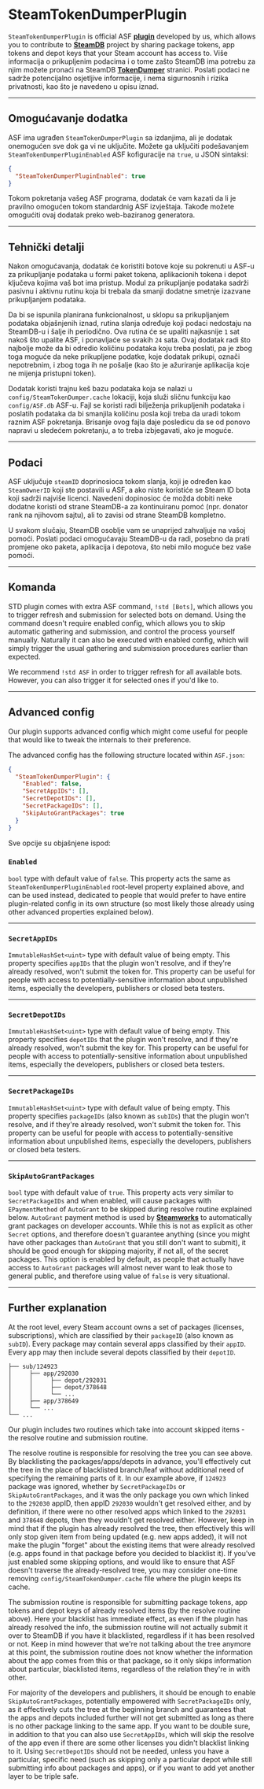# SteamTokenDumperPlugin

`SteamTokenDumperPlugin` is official ASF **[plugin](https://github.com/JustArchiNET/ArchiSteamFarm/wiki/Plugins)** developed by us, which allows you to contribute to **[SteamDB](https://steamdb.info)** project by sharing package tokens, app tokens and depot keys that your Steam account has access to. Više informacija o prikupljenim podacima i o tome zašto SteamDB ima potrebu za njim možete pronaći na SteamDB **[TokenDumper](https://steamdb.info/tokendumper)** stranici. Poslati podaci ne sadrže potencijalno osjetljive informacije, i nema sigurnosnih i rizika privatnosti, kao što je navedeno u opisu iznad.

---

## Omogućavanje dodatka

ASF ima ugrađen `SteamTokenDumperPlugin` sa izdanjima, ali je dodatak onemogućen sve dok ga vi ne uključite. Možete ga uključiti podešavanjem `SteamTokenDumperPluginEnabled` ASF kofiguracije na `true`, u JSON sintaksi:

```json
{
  "SteamTokenDumperPluginEnabled": true
}
```

Tokom pokretanja vašeg ASF programa, dodatak će vam kazati da li je pravilno omogućen tokom standardnig ASF izvještaja. Takođe možete omogućiti ovaj dodatak preko web-baziranog generatora.

---

## Tehnički detalji

Nakon omogućavanja, dodatak će koristiti botove koje su pokrenuti u ASF-u za prikupljanje podataka u formi paket tokena, aplikacionih tokena i depot ključeva kojima vaš bot ima pristup. Modul za prikupljanje podataka sadrži pasivnu i aktivnu rutinu koja bi trebala da smanji dodatne smetnje izazvane prikupljanjem podataka.

Da bi se ispunila planirana funkcionalnost, u sklopu sa prikupljanjem podataka objašnjenih iznad, rutina slanja određuje koji podaci nedostaju na SteamDB-u i šalje ih periodično. Ova rutina će se upaliti najkasnije `1` sat nakoš što upalite ASF, i ponavljaće se svakih `24` sata. Ovaj dodatak radi što najbolje može da bi odredio količinu podataka koju treba poslati, pa je zbog toga moguće da neke prikupljene podatke, koje dodatak prikupi, označi nepotrebnim, i zbog toga ih ne pošalje (kao što je ažuriranje aplikacija koje ne mijenja pristupni token).

Dodatak koristi trajnu keš bazu podataka koja se nalazi u `config/SteamTokenDumper.cache` lokaciji, koja služi sličnu funkciju kao `config/ASF.db` ASF-u. Fajl se koristi radi bilježenja prikupljenih podataka i poslatih podataka da bi smanjila količinu posla koji treba da uradi tokom raznim ASF pokretanja. Brisanje ovog fajla daje posledicu da se od ponovo napravi u sledećem pokretanju, a to treba izbjegavati, ako je moguće.

---

## Podaci

ASF uključuje `steamID` doprinosioca tokom slanja, koji je određen kao `SteamOwnerID` koji ste postavili u ASF, a ako niste koristiće se Steam ID bota koji sadrži najviše licenci. Navedeni dopinosioc će možda dobiti neke dodatne koristi od strane SteamDB-a za kontinuiranu pomoć (npr. donator rank na njihovom sajtu), ali to zavisi od strane SteamDB kompletno.

U svakom slučaju, SteamDB osoblje vam se unaprijed zahvaljuje na vašoj pomoći. Poslati podaci omogućavaju SteamDB-u da radi, posebno da prati promjene oko paketa, aplikacija i depotova, što nebi milo moguće bez vaše pomoći.

---

## Komanda

STD plugin comes with extra ASF command, `!std [Bots]`, which allows you to trigger refresh and submission for selected bots on demand. Using the command doesn't require enabled config, which allows you to skip automatic gathering and submission, and control the process yourself manually. Naturally it can also be executed with enabled config, which will simply trigger the usual gathering and submission procedures earlier than expected.

We recommend `!std ASF` in order to trigger refresh for all available bots. However, you can also trigger it for selected ones if you'd like to.

---

## Advanced config

Our plugin supports advanced config which might come useful for people that would like to tweak the internals to their preference.

The advanced config has the following structure located within `ASF.json`:

```json
{
  "SteamTokenDumperPlugin": {
    "Enabled": false,
    "SecretAppIDs": [],
    "SecretDepotIDs": [],
    "SecretPackageIDs": [],
    "SkipAutoGrantPackages": true
  }
}
```

Sve opcije su objašnjene ispod:

### `Enabled`

`bool` type with default value of `false`. This property acts the same as `SteamTokenDumperPluginEnabled` root-level property explained above, and can be used instead, dedicated to people that would prefer to have entire plugin-related config in its own structure (so most likely those already using other advanced properties explained below).

---

### `SecretAppIDs`

`ImmutableHashSet<uint>` type with default value of being empty. This property specifies `appIDs` that the plugin won't resolve, and if they're already resolved, won't submit the token for. This property can be useful for people with access to potentially-sensitive information about unpublished items, especially the developers, publishers or closed beta testers.

---

### `SecretDepotIDs`

`ImmutableHashSet<uint>` type with default value of being empty. This property specifies `depotIDs` that the plugin won't resolve, and if they're already resolved, won't submit the key for. This property can be useful for people with access to potentially-sensitive information about unpublished items, especially the developers, publishers or closed beta testers.

---

### `SecretPackageIDs`

`ImmutableHashSet<uint>` type with default value of being empty. This property specifies `packageIDs` (also known as `subIDs`) that the plugin won't resolve, and if they're already resolved, won't submit the token for. This property can be useful for people with access to potentially-sensitive information about unpublished items, especially the developers, publishers or closed beta testers.

---

### `SkipAutoGrantPackages`

`bool` type with default value of `true`. This property acts very similar to `SecretPackageIDs` and when enabled, will cause packages with `EPaymentMethod` of `AutoGrant` to be skipped during resolve routine explained below. `AutoGrant` payment method is used by **[Steamworks](https://partner.steamgames.com)** to automatically grant packages on developer accounts. While this is not as explicit as other `Secret` options, and therefore doesn't guarantee anything (since you might have other packages than `AutoGrant` that you still don't want to submit), it should be good enough for skipping majority, if not all, of the secret packages. This option is enabled by default, as people that actually have access to `AutoGrant` packages will almost never want to leak those to general public, and therefore using value of `false` is very situational.

---

## Further explanation

At the root level, every Steam account owns a set of packages (licenses, subscriptions), which are classified by their `packageID` (also known as `subID`). Every package may contain several apps classified by their `appID`. Every app may then include several depots classified by their `depotID`.

```text
├── sub/124923
│     ├── app/292030
│     │     ├── depot/292031
│     │     ├── depot/378648
│     │     └── ...
│     ├── app/378649
│     └── ...
└── ...
```

Our plugin includes two routines which take into account skipped items - the resolve routine and submission routine.

The resolve routine is responsible for resolving the tree you can see above. By blacklisting the packages/apps/depots in advance, you'll effectively cut the tree in the place of blacklisted branch/leaf without additional need of specifying the remaining parts of it. In our example above, if `124923` package was ignored, whether by `SecretPackageIDs` or `SkipAutoGrantPackages`, and it was the only package you own which linked to the `292030` appID, then appID `292030` wouldn't get resolved either, and by definition, if there were no other resolved apps which linked to the `292031` and `378648` depots, then they wouldn't get resolved either. However, keep in mind that if the plugin has already resolved the tree, then effectively this will only stop given item from being updated (e.g. new apps added), it will not make the plugin "forget" about the existing items that were already resolved (e.g. apps found in that package before you decided to blacklist it). If you've just enabled some skipping options, and would like to ensure that ASF doesn't traverse the already-resolved tree, you may consider one-time removing `config/SteamTokenDumper.cache` file where the plugin keeps its cache.

The submission routine is responsible for submitting package tokens, app tokens and depot keys of already resolved items (by the resolve routine above). Here your blacklist has immediate effect, as even if the plugin has already resolved the info, the submission routine will not actually submit it over to SteamDB if you have it blacklisted, regardless if it has been resolved or not. Keep in mind however that we're not talking about the tree anymore at this point, the submission routine does not know whether the information about the app comes from this or that package, so it only skips information about particular, blacklisted items, regardless of the relation they're in with other.

For majority of the developers and publishers, it should be enough to enable `SkipAutoGrantPackages`, potentially empowered with `SecretPackageIDs` only, as it effectively cuts the tree at the beginning branch and guarantees that the apps and depots included further will not get submitted as long as there is no other package linking to the same app. If you want to be double sure, in addition to that you can also use `SecretAppIDs`, which will skip the resolve of the app even if there are some other licenses you didn't blacklist linking to it. Using `SecretDepotIDs` should not be needed, unless you have a particular, specific need (such as skipping only a particular depot while still submitting info about packages and apps), or if you want to add yet another layer to be triple safe.